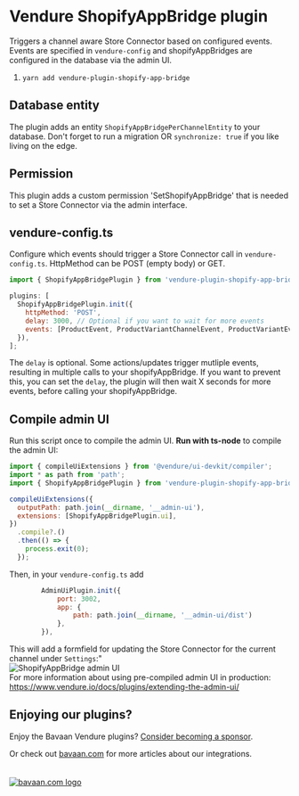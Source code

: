# Vendure ShopifyAppBridge plugin

Triggers a channel aware Store Connector based on configured events.
Events are specified in `vendure-config` and shopifyAppBridges are configured in the database via the admin UI.

1. `yarn add vendure-plugin-shopify-app-bridge`

## Database entity

The plugin adds an entity `ShopifyAppBridgePerChannelEntity` to your database.
Don't forget to run a migration OR `synchronize: true` if you like living on the edge.

## Permission

This plugin adds a custom permission 'SetShopifyAppBridge' that is needed to set a Store Connector via the admin interface.

## vendure-config.ts

Configure which events should trigger a Store Connector call in `vendure-config.ts`. HttpMethod can be POST (empty body) or GET.

```js
import { ShopifyAppBridgePlugin } from 'vendure-plugin-shopify-app-bridge';

plugins: [
  ShopifyAppBridgePlugin.init({
    httpMethod: 'POST',
    delay: 3000, // Optional if you want to wait for more events
    events: [ProductEvent, ProductVariantChannelEvent, ProductVariantEvent],
  }),
];
```

The `delay` is optional. Some actions/updates trigger mutliple events, resulting in multiple calls to your shopifyAppBridge.
If you want to prevent this, you can set the `delay`, the plugin will then wait X seconds for more events,
before calling your shopifyAppBridge.

## Compile admin UI

Run this script once to compile the admin UI. **Run with ts-node** to compile the admin UI:

```js
import { compileUiExtensions } from '@vendure/ui-devkit/compiler';
import * as path from 'path';
import { ShopifyAppBridgePlugin } from 'vendure-plugin-shopify-app-bridge';

compileUiExtensions({
  outputPath: path.join(__dirname, '__admin-ui'),
  extensions: [ShopifyAppBridgePlugin.ui],
})
  .compile?.()
  .then(() => {
    process.exit(0);
  });
```

Then, in your `vendure-config.ts` add

```js
        AdminUiPlugin.init({
            port: 3002,
            app: {
                path: path.join(__dirname, '__admin-ui/dist')
            },
        }),
```

This will add a formfield for updating the Store Connector for the current channel under `Settings`:"  
![ShopifyAppBridge admin UI](shopify-app-bridgeadmin-ui.jpeg)  
For more information about using pre-compiled admin UI in production: https://www.vendure.io/docs/plugins/extending-the-admin-ui/

## Enjoying our plugins?

Enjoy the Bavaan Vendure plugins? [Consider becoming a sponsor](https://github.com/sponsors/bavaan-platform).

Or check out [bavaan.com](https://bavaan.com) for more articles about our integrations.
<br/>
<br/>
<br/>
[![bavaan.com logo](https://bavaan.com/wp-content/uploads/2022/07/bavaan-logo-white-189x100.png)](https://bavaan.com)
